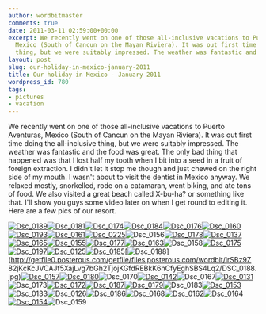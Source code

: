 ```yaml
---
author: wordbitmaster
comments: true
date: 2011-03-11 02:59:00+00:00
excerpt: We recently went on one of those all-inclusive vacations to Puerto Aventuras,
  Mexico (South of Cancun on the Mayan Riviera). It was out first time doing the all-inclusive
  thing, but we were suitably impressed. The weather was fantastic and the foo...
layout: post
slug: our-holiday-in-mexico-january-2011
title: Our holiday in Mexico - January 2011
wordpress_id: 780
tags:
- pictures
- vacation
---
```


We recently went on one of those all-inclusive vacations to Puerto Aventuras, Mexico (South of Cancun on the Mayan Riviera). It was out first time doing the all-inclusive thing, but we were suitably impressed. The weather was fantastic and the food was great. The only bad thing that happened was that I lost half my tooth when I bit into a seed in a fruit of foreign extraction. I didn't let it stop me though and just chewed on the right side of my mouth. I wasn't about to visit the dentist in Mexico anyway. We relaxed mostly, snorkelled, rode on a catamaran, went biking, and ate tons of food. We also visited a great beach called X-bu-ha? or something like that. I'll show you guys some video later on when I get round to editing it. Here are a few pics of our resort.

[![Dsc_0189](http://wordbitarchives.files.wordpress.com/2013/02/dsc_0189.jpg?w=300)](http://wordbitarchives.files.wordpress.com/2013/02/dsc_0189.jpg)[![Dsc_0181](http://wordbitarchives.files.wordpress.com/2013/02/dsc_0181.jpg?w=300)](http://wordbitarchives.files.wordpress.com/2013/02/dsc_0181.jpg)[![Dsc_0174](http://wordbitarchives.files.wordpress.com/2013/02/dsc_0174.jpg?w=300)](http://wordbitarchives.files.wordpress.com/2013/02/dsc_0174.jpg)[![Dsc_0184](http://wordbitarchives.files.wordpress.com/2013/02/dsc_0184.jpg?w=300)](http://wordbitarchives.files.wordpress.com/2013/02/dsc_0184.jpg)[![Dsc_0176](http://wordbitarchives.files.wordpress.com/2013/02/dsc_0176.jpg?w=300)](http://wordbitarchives.files.wordpress.com/2013/02/dsc_0176.jpg)[![Dsc_0160](http://wordbitarchives.files.wordpress.com/2013/02/dsc_0160.jpg?w=300)](http://wordbitarchives.files.wordpress.com/2013/02/dsc_0160.jpg)[![Dsc_0193](http://wordbitarchives.files.wordpress.com/2013/02/dsc_0193.jpg?w=300)](http://wordbitarchives.files.wordpress.com/2013/02/dsc_0193.jpg)[![Dsc_0161](http://wordbitarchives.files.wordpress.com/2013/02/dsc_0161.jpg?w=300)](http://wordbitarchives.files.wordpress.com/2013/02/dsc_0161.jpg)[![Dsc_0225](http://wordbitarchives.files.wordpress.com/2013/02/dsc_0225.jpg?w=300)](http://wordbitarchives.files.wordpress.com/2013/02/dsc_0225.jpg)![Dsc_0156](http://wordbitarchives.files.wordpress.com/2013/02/dsc_0156.jpg?w=200)[![Dsc_0178](http://wordbitarchives.files.wordpress.com/2013/02/dsc_0178.jpg?w=300)](http://wordbitarchives.files.wordpress.com/2013/02/dsc_0178.jpg)[![Dsc_0137](http://wordbitarchives.files.wordpress.com/2013/02/dsc_0137.jpg?w=300)](http://wordbitarchives.files.wordpress.com/2013/02/dsc_0137.jpg)[![Dsc_0165](http://wordbitarchives.files.wordpress.com/2013/02/dsc_0165.jpg?w=300)](http://wordbitarchives.files.wordpress.com/2013/02/dsc_0165.jpg)[![Dsc_0155](http://wordbitarchives.files.wordpress.com/2013/02/dsc_0155.jpg?w=300)](http://wordbitarchives.files.wordpress.com/2013/02/dsc_0155.jpg)[![Dsc_0177](http://wordbitarchives.files.wordpress.com/2013/02/dsc_0177.jpg?w=300)](http://wordbitarchives.files.wordpress.com/2013/02/dsc_0177.jpg)[![Dsc_0163](http://wordbitarchives.files.wordpress.com/2013/02/dsc_0163.jpg?w=300)](http://wordbitarchives.files.wordpress.com/2013/02/dsc_0163.jpg)![Dsc_0158](http://wordbitarchives.files.wordpress.com/2013/02/dsc_0158.jpg?w=200)[![Dsc_0175](http://wordbitarchives.files.wordpress.com/2013/02/dsc_0175.jpg?w=300)](http://wordbitarchives.files.wordpress.com/2013/02/dsc_0175.jpg)[![Dsc_0197](http://wordbitarchives.files.wordpress.com/2013/02/dsc_0197.jpg?w=300)](http://wordbitarchives.files.wordpress.com/2013/02/dsc_0197.jpg)[![Dsc_0125](http://wordbitarchives.files.wordpress.com/2013/02/dsc_0125.jpg?w=300)](http://wordbitarchives.files.wordpress.com/2013/02/dsc_0125.jpg)[![Dsc_0185](http://wordbitarchives.files.wordpress.com/2013/02/dsc_0185.jpg?w=300)](http://wordbitarchives.files.wordpress.com/2013/02/dsc_0185.jpg)[![Dsc_0188](http://wordbitarchives.files.wordpress.com/2013/02/dsc_0188-scaled-500.jpg?w=300)](http://getfile0.posterous.com/getfile/files.posterous.com/wordbit/irSBz9Z
82jKcKcJVCAJf5XajLvg7bGh2TjojKGfdREBkK6hCfyEghSBS4Lq2/DSC_0188.jpg)[![Dsc_0157](http://wordbitarchives.files.wordpress.com/2013/02/dsc_0157.jpg?w=300)](http://wordbitarchives.files.wordpress.com/2013/02/dsc_0157.jpg)[![Dsc_0180](http://wordbitarchives.files.wordpress.com/2013/02/dsc_0180.jpg?w=300)](http://wordbitarchives.files.wordpress.com/2013/02/dsc_0180.jpg)![Dsc_0170](http://wordbitarchives.files.wordpress.com/2013/02/dsc_0170.jpg?w=200)[![Dsc_0142](http://wordbitarchives.files.wordpress.com/2013/02/dsc_0142.jpg?w=300)](http://wordbitarchives.files.wordpress.com/2013/02/dsc_0142.jpg)![Dsc_0167](http://wordbitarchives.files.wordpress.com/2013/02/dsc_0167.jpg?w=200)[![Dsc_0131](http://wordbitarchives.files.wordpress.com/2013/02/dsc_0131.jpg?w=300)](http://wordbitarchives.files.wordpress.com/2013/02/dsc_0131.jpg)![Dsc_0173](http://wordbitarchives.files.wordpress.com/2013/02/dsc_0173.jpg?w=200)[![Dsc_0172](http://wordbitarchives.files.wordpress.com/2013/02/dsc_0172.jpg?w=300)](http://wordbitarchives.files.wordpress.com/2013/02/dsc_0172.jpg)[![Dsc_0187](http://wordbitarchives.files.wordpress.com/2013/02/dsc_0187.jpg?w=300)](http://wordbitarchives.files.wordpress.com/2013/02/dsc_0187.jpg)[![Dsc_0179](http://wordbitarchives.files.wordpress.com/2013/02/dsc_0179.jpg?w=300)](http://wordbitarchives.files.wordpress.com/2013/02/dsc_0179.jpg)![Dsc_0183](http://wordbitarchives.files.wordpress.com/2013/02/dsc_0183.jpg?w=200)[![Dsc_0153](http://wordbitarchives.files.wordpress.com/2013/02/dsc_0153.jpg?w=300)](http://wordbitarchives.files.wordpress.com/2013/02/dsc_0153.jpg)![Dsc_0133](http://wordbitarchives.files.wordpress.com/2013/02/dsc_0133.jpg?w=200)![Dsc_0126](http://wordbitarchives.files.wordpress.com/2013/02/dsc_0126.jpg?w=200)[![Dsc_0186](http://wordbitarchives.files.wordpress.com/2013/02/dsc_0186.jpg?w=300)](http://wordbitarchives.files.wordpress.com/2013/02/dsc_0186.jpg)![Dsc_0168](http://wordbitarchives.files.wordpress.com/2013/02/dsc_0168.jpg?w=200)[![Dsc_0162](http://wordbitarchives.files.wordpress.com/2013/02/dsc_0162.jpg?w=300)](http://wordbitarchives.files.wordpress.com/2013/02/dsc_0162.jpg)[![Dsc_0164](http://wordbitarchives.files.wordpress.com/2013/02/dsc_0164.jpg?w=300)](http://wordbitarchives.files.wordpress.com/2013/02/dsc_0164.jpg)[![Dsc_0154](http://wordbitarchives.files.wordpress.com/2013/02/dsc_0154.jpg?w=300)](http://wordbitarchives.files.wordpress.com/2013/02/dsc_0154.jpg)![Dsc_0159](http://wordbitarchives.files.wordpress.com/2013/02/dsc_0159.jpg?w=200)

